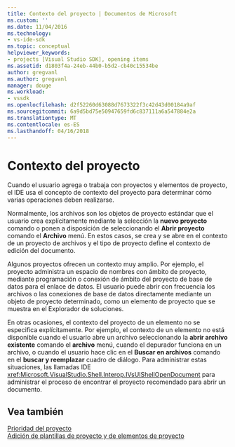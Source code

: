 ```yaml
---
title: Contexto del proyecto | Documentos de Microsoft
ms.custom: ''
ms.date: 11/04/2016
ms.technology:
- vs-ide-sdk
ms.topic: conceptual
helpviewer_keywords:
- projects [Visual Studio SDK], opening items
ms.assetid: d1803f4a-24eb-44b0-b5d2-cb40c15534be
author: gregvanl
ms.author: gregvanl
manager: douge
ms.workload:
- vssdk
ms.openlocfilehash: d2f52260d63088d7673322f3c42d43d00184a9af
ms.sourcegitcommit: 6a9d5bd75e50947659fd6c837111a6a547884e2a
ms.translationtype: MT
ms.contentlocale: es-ES
ms.lasthandoff: 04/16/2018
---
```

# <a name="project-context"></a>Contexto del proyecto
Cuando el usuario agrega o trabaja con proyectos y elementos de proyecto, el IDE usa el concepto de contexto del proyecto para determinar cómo varias operaciones deben realizarse.  
  
 Normalmente, los archivos son los objetos de proyecto estándar que el usuario crea explícitamente mediante la selección la **nuevo proyecto** comando o ponen a disposición de seleccionando el **Abrir proyecto** comando el  **Archivo** menú. En estos casos, se crea y se abre en el contexto de un proyecto de archivos y el tipo de proyecto define el contexto de edición del documento.  
  
 Algunos proyectos ofrecen un contexto muy amplio. Por ejemplo, el proyecto administra un espacio de nombres con ámbito de proyecto, mediante programación o conexión de ámbito del proyecto de base de datos para el enlace de datos. El usuario puede abrir con frecuencia los archivos o las conexiones de base de datos directamente mediante un objeto de proyecto determinado, como un elemento de proyecto que se muestra en el Explorador de soluciones.  
  
 En otras ocasiones, el contexto del proyecto de un elemento no se especifica explícitamente. Por ejemplo, el contexto de un elemento no está disponible cuando el usuario abre un archivo seleccionando la **abrir archivo existente** comando el **archivo** menú, cuando el depurador funciona en un archivo, o cuando el usuario hace clic en el **Buscar en archivos** comando en el **buscar y reemplazar** cuadro de diálogo. Para administrar estas situaciones, las llamadas IDE <xref:Microsoft.VisualStudio.Shell.Interop.IVsUIShellOpenDocument> para administrar el proceso de encontrar el proyecto recomendado para abrir un documento.  
  
## <a name="see-also"></a>Vea también  
 [Prioridad del proyecto](../../extensibility/internals/project-priority.md)   
 [Adición de plantillas de proyecto y de elementos de proyecto](../../extensibility/internals/adding-project-and-project-item-templates.md)